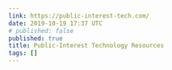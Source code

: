 ```yaml
---
link: https://public-interest-tech.com/
date: 2019-10-19 17:37 UTC
# published: false
published: true
title: Public-Interest Technology Resources
tags: []
---
```



